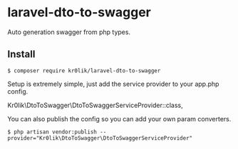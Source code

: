 # laravel-dto-to-swagger

Auto generation swagger from php types.

## Install
```
$ composer require kr0lik/laravel-dto-to-swagger
```
Setup is extremely simple, just add the service provider to your app.php config.

Kr0lik\DtoToSwagger\DtoToSwaggerServiceProvider::class,

You can also publish the config so you can add your own param converters.
```
$ php artisan vendor:publish --provider="Kr0lik\DtoToSwagger\DtoToSwaggerServiceProvider"
```
